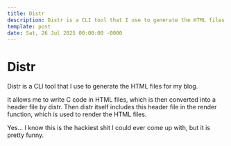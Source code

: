 ```yaml
---
title: Distr
description: Distr is a CLI tool that I use to generate the HTML files for my blog.
template: post
date: Sat, 26 Jul 2025 00:00:00 -0000
---
```


# Distr

Distr is a CLI tool that I use to generate the HTML files for my blog.

It allows me to write C code in HTML files, which is then converted into a header file by distr.
Then distr itself includes this header file in the render function, which is used to render the HTML files.

Yes... I know this is the hackiest shit I could ever come up with, but it is pretty funny.
